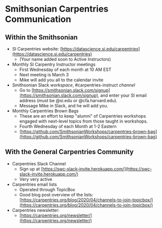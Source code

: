 # Smithsonian Carpentries Communication

## Within the Smithsonian

* SI Carpentries website: [https://datascience.si.edu/carpentries](https://datascience.si.edu/carpentries)
    * (Your name added soon to Active Instructors)
* Monthly SI Carpentry Instructor meetings
    * First Wednesday of each month at 10 AM EST
    * Next meeting is March 3
    * Mike will add you all to the calendar invite
* Smithsonian Slack *workspace*, #carpentries-instruct *channel*
    * Go to [https://smithsonian.slack.com/signup](https://smithsonian.slack.com/signup), and enter your SI email address (must be @si.edu or @cfa.harvard.edu).
    * Message Mike in Slack, and he will add you.
* Monthly Carpentries Brown Bags
    * These are an effort to keep "alumni" of Carpentries workshops engaged with next-level topics from those taught in workshops.
    * Fourth Wednesday of each Month at 1-2 Eastern
    * [https://github.com/SmithsonianWorkshops/carpentries-brown-bag](https://github.com/SmithsonianWorkshops/carpentries-brown-bag)

## With the General Carpentries Community

* Carpentries Slack Channel
    * Sign up at [https://swc-slack-invite.herokuapp.com/](https://swc-slack-invite.herokuapp.com/)
    * Very very active
* Carpentries email lists
    * Operated through TopicBox
    * Good blog post overview of the lists: [https://carpentries.org/blog/2020/04/channels-to-join-topicbox/](https://carpentries.org/blog/2020/04/channels-to-join-topicbox/)
* Carpentries newsletter:
    * [https://carpentries.org/newsletter/](https://carpentries.org/newsletter/)